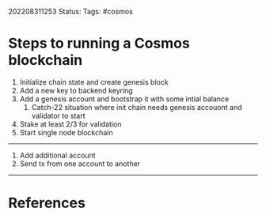 202208311253
Status: 
Tags: #cosmos

# Steps to running a Cosmos blockchain
1. Initialize chain state and create genesis block
2. Add a new key to backend keyring
3. Add a genesis account and bootstrap it with some intial balance
	1. Catch-22 situation where init chain needs genesis accouont and validator to start
4. Stake at least 2/3 for validation
5. Start single node blockchain
---
1. Add additional account
2. Send tx from one account to another







---
# References

